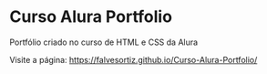 # Curso Alura Portfolio
 Portfólio criado no curso de HTML e CSS da Alura
 
 Visite a página: https://falvesortiz.github.io/Curso-Alura-Portfolio/
